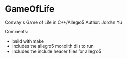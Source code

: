 GameOfLife
==========

Conway's Game of Life in C++/Allegro5
Author: Jordan Yu

Comments:
 - build with make
 - includes the allegro5 monolith dlls to run
 - includes the include header files for allegro5



